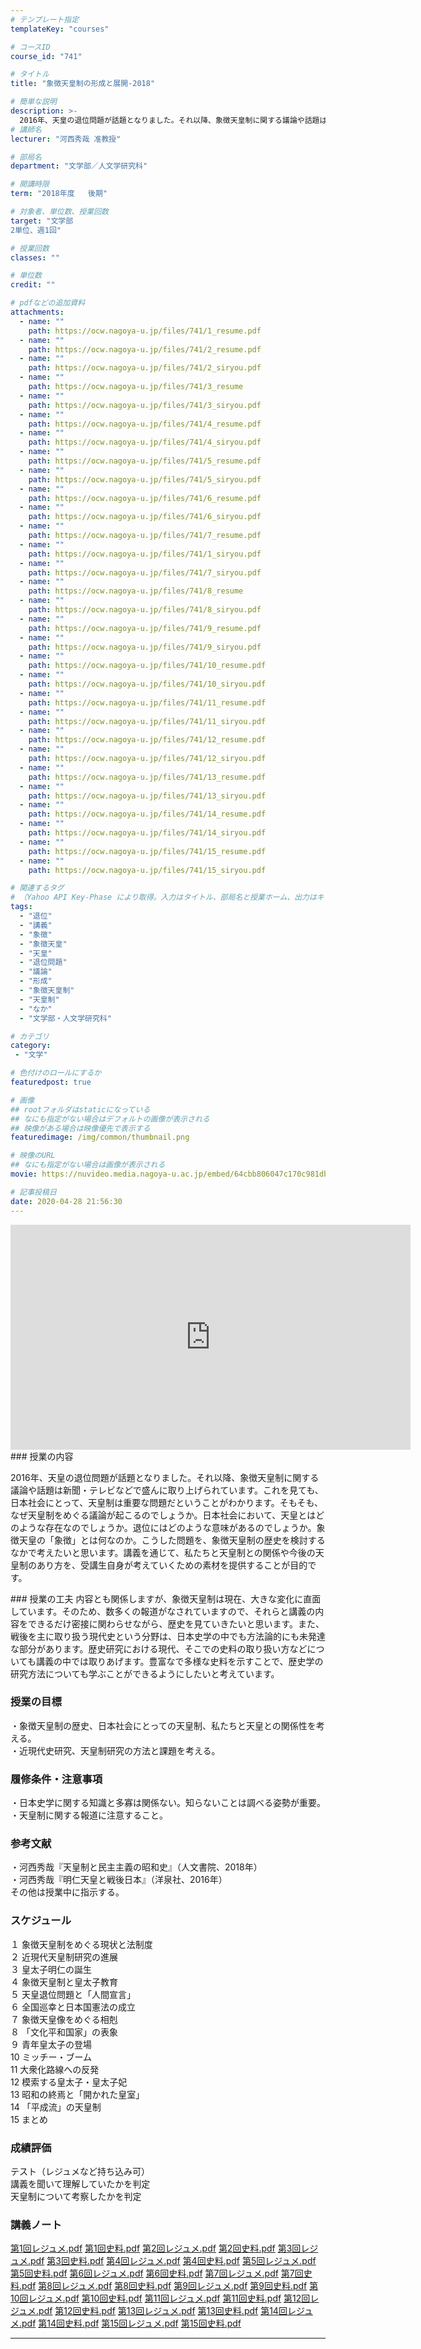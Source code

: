 ```yaml
---
# テンプレート指定
templateKey: "courses"

# コースID
course_id: "741"

# タイトル
title: "象徴天皇制の形成と展開-2018"

# 簡単な説明
description: >-
  2016年、天皇の退位問題が話題となりました。それ以降、象徴天皇制に関する議論や話題は新聞・テレビなどで盛んに取り上げられています。これを見ても、日本社会にとって、天皇制は重要な問題だということがわかります。そもそも、なぜ天皇制をめぐる議論が起こるのでしょうか。日本社会において、天皇とはどのような存在なのでしょうか。退位にはどのような意味があるのでしょうか。象徴天皇の「象徴」とは何なのか。こうした ....
# 講師名
lecturer: "河西秀哉 准教授"

# 部局名
department: "文学部／人文学研究科"

# 開講時限
term: "2018年度	後期"

# 対象者、単位数、授業回数
target: "文学部
2単位、週1回"

# 授業回数
classes: ""

# 単位数
credit: ""

# pdfなどの追加資料
attachments:
  - name: "" 
    path: https://ocw.nagoya-u.jp/files/741/1_resume.pdf
  - name: "" 
    path: https://ocw.nagoya-u.jp/files/741/2_resume.pdf
  - name: "" 
    path: https://ocw.nagoya-u.jp/files/741/2_siryou.pdf
  - name: "" 
    path: https://ocw.nagoya-u.jp/files/741/3_resume
  - name: "" 
    path: https://ocw.nagoya-u.jp/files/741/3_siryou.pdf
  - name: "" 
    path: https://ocw.nagoya-u.jp/files/741/4_resume.pdf
  - name: "" 
    path: https://ocw.nagoya-u.jp/files/741/4_siryou.pdf
  - name: "" 
    path: https://ocw.nagoya-u.jp/files/741/5_resume.pdf
  - name: "" 
    path: https://ocw.nagoya-u.jp/files/741/5_siryou.pdf
  - name: "" 
    path: https://ocw.nagoya-u.jp/files/741/6_resume.pdf
  - name: "" 
    path: https://ocw.nagoya-u.jp/files/741/6_siryou.pdf
  - name: "" 
    path: https://ocw.nagoya-u.jp/files/741/7_resume.pdf
  - name: "" 
    path: https://ocw.nagoya-u.jp/files/741/1_siryou.pdf
  - name: "" 
    path: https://ocw.nagoya-u.jp/files/741/7_siryou.pdf
  - name: "" 
    path: https://ocw.nagoya-u.jp/files/741/8_resume
  - name: "" 
    path: https://ocw.nagoya-u.jp/files/741/8_siryou.pdf
  - name: "" 
    path: https://ocw.nagoya-u.jp/files/741/9_resume.pdf
  - name: "" 
    path: https://ocw.nagoya-u.jp/files/741/9_siryou.pdf
  - name: "" 
    path: https://ocw.nagoya-u.jp/files/741/10_resume.pdf
  - name: "" 
    path: https://ocw.nagoya-u.jp/files/741/10_siryou.pdf
  - name: "" 
    path: https://ocw.nagoya-u.jp/files/741/11_resume.pdf
  - name: "" 
    path: https://ocw.nagoya-u.jp/files/741/11_siryou.pdf
  - name: "" 
    path: https://ocw.nagoya-u.jp/files/741/12_resume.pdf
  - name: "" 
    path: https://ocw.nagoya-u.jp/files/741/12_siryou.pdf
  - name: "" 
    path: https://ocw.nagoya-u.jp/files/741/13_resume.pdf
  - name: "" 
    path: https://ocw.nagoya-u.jp/files/741/13_siryou.pdf
  - name: "" 
    path: https://ocw.nagoya-u.jp/files/741/14_resume.pdf
  - name: "" 
    path: https://ocw.nagoya-u.jp/files/741/14_siryou.pdf
  - name: "" 
    path: https://ocw.nagoya-u.jp/files/741/15_resume.pdf
  - name: "" 
    path: https://ocw.nagoya-u.jp/files/741/15_siryou.pdf

# 関連するタグ
# （Yahoo API Key-Phase により取得。入力はタイトル、部局名と授業ホーム、出力はキーフレーズ（tags））
tags:
  - "退位"
  - "講義"
  - "象徴"
  - "象徴天皇"
  - "天皇"
  - "退位問題"
  - "議論"
  - "形成"
  - "象徴天皇制"
  - "天皇制"
  - "なか"
  - "文学部・人文学研究科"

# カテゴリ
category:
 - "文学"

# 色付けのロールにするか
featuredpost: true

# 画像
## rootフォルダはstaticになっている
## なにも指定がない場合はデフォルトの画像が表示される
## 映像がある場合は映像優先で表示する
featuredimage: /img/common/thumbnail.png

# 映像のURL
## なにも指定がない場合は画像が表示される
movie: https://nuvideo.media.nagoya-u.ac.jp/embed/64cbb806047c170c981db16d5926337056af9309

# 記事投稿日
date: 2020-04-28 21:56:30
---
```


<iframe src="https://nuvideo.media.nagoya-u.ac.jp/embed/64cbb806047c170c981db16d5926337056af9309" width="640" height="360" frameborder="0" allowfullscreen></iframe>
### 授業の内容
<p>
2016年、天皇の退位問題が話題となりました。それ以降、象徴天皇制に関する議論や話題は新聞・テレビなどで盛んに取り上げられています。これを見ても、日本社会にとって、天皇制は重要な問題だということがわかります。そもそも、なぜ天皇制をめぐる議論が起こるのでしょうか。日本社会において、天皇とはどのような存在なのでしょうか。退位にはどのような意味があるのでしょうか。象徴天皇の「象徴」とは何なのか。こうした問題を、象徴天皇制の歴史を検討するなかで考えたいと思います。講義を通じて、私たちと天皇制との関係や今後の天皇制のあり方を、受講生自身が考えていくための素材を提供することが目的です。

</p>
### 授業の工夫
内容とも関係しますが、象徴天皇制は現在、大きな変化に直面しています。そのため、数多くの報道がなされていますので、それらと講義の内容をできるだけ密接に関わらせながら、歴史を見ていきたいと思います。また、戦後を主に取り扱う現代史という分野は、日本史学の中でも方法論的にも未発達な部分があります。歴史研究における現代、そこでの史料の取り扱い方などについても講義の中では取りあげます。豊富なで多様な史料を示すことで、歴史学の研究方法についても学ぶことができるようにしたいと考えています。









### 授業の目標

・象徴天皇制の歴史、日本社会にとっての天皇制、私たちと天皇との関係性を考える。<br>
・近現代史研究、天皇制研究の方法と課題を考える。


### 履修条件・注意事項
・日本史学に関する知識と多寡は関係ない。知らないことは調べる姿勢が重要。<br>
・天皇制に関する報道に注意すること。

### 参考文献
・河西秀哉『天皇制と民主主義の昭和史』（人文書院、2018年）<br>・河西秀哉『明仁天皇と戦後日本』（洋泉社、2016年）<br>
その他は授業中に指示する。

### スケジュール
１ 象徴天皇制をめぐる現状と法制度<br>
２ 近現代天皇制研究の進展<br>
３ 皇太子明仁の誕生<br>
４ 象徴天皇制と皇太子教育<br>
５ 天皇退位問題と「人間宣言」<br>
６ 全国巡幸と日本国憲法の成立<br>
７ 象徴天皇像をめぐる相剋<br>
８ 「文化平和国家」の表象<br>
９ 青年皇太子の登場<br>
10 ミッチー・ブーム<br>
11 大衆化路線への反発<br>
12 模索する皇太子・皇太子妃<br>
13 昭和の終焉と「開かれた皇室」<br>
14 「平成流」の天皇制<br>
15 まとめ

### 成績評価
テスト（レジュメなど持ち込み可）<br>
講義を聞いて理解していたかを判定<br>
天皇制について考察したかを判定









### 講義ノート


[第1回レジュメ.pdf](https://ocw.nagoya-u.jp/files/741/1_resume.pdf) 
[第1回史料.pdf](https://ocw.nagoya-u.jp/files/741/1_siryou.pdf) 
[第2回レジュメ.pdf](https://ocw.nagoya-u.jp/files/741/2_resume.pdf) 
[第2回史料.pdf](https://ocw.nagoya-u.jp/files/741/2_siryou.pdf) 
[第3回レジュメ.pdf](https://ocw.nagoya-u.jp/files/741/3_resume) 
[第3回史料.pdf](https://ocw.nagoya-u.jp/files/741/3_siryou.pdf) 
[第4回レジュメ.pdf](https://ocw.nagoya-u.jp/files/741/4_resume.pdf) 
[第4回史料.pdf](https://ocw.nagoya-u.jp/files/741/4_resume.pdf) 
[第5回レジュメ.pdf](https://ocw.nagoya-u.jp/files/741/5_resume.pdf) 
[第5回史料.pdf](https://ocw.nagoya-u.jp/files/741/5_siryou.pdf) 
[第6回レジュメ.pdf](https://ocw.nagoya-u.jp/files/741/6_resume.pdf) 
[第6回史料.pdf](https://ocw.nagoya-u.jp/files/741/6_siryou.pdf) 
[第7回レジュメ.pdf](https://ocw.nagoya-u.jp/files/741/7_resume.pdf) 
[第7回史料.pdf](https://ocw.nagoya-u.jp/files/741/7_siryou.pdf) 
[第8回レジュメ.pdf](https://ocw.nagoya-u.jp/files/741/8_resume) 
[第8回史料.pdf](https://ocw.nagoya-u.jp/files/741/8_siryou.pdf) 
[第9回レジュメ.pdf](https://ocw.nagoya-u.jp/files/741/9_resume.pdf) 
[第9回史料.pdf](https://ocw.nagoya-u.jp/files/741/9_siryou.pdf) 
[第10回レジュメ.pdf](https://ocw.nagoya-u.jp/files/741/10_resume.pdf) 
[第10回史料.pdf](https://ocw.nagoya-u.jp/files/741/10_siryou.pdf) 
[第11回レジュメ.pdf](https://ocw.nagoya-u.jp/files/741/11_resume.pdf) 
[第11回史料.pdf](https://ocw.nagoya-u.jp/files/741/11_siryou.pdf) 
[第12回レジュメ.pdf](https://ocw.nagoya-u.jp/files/741/12_resume.pdf) 
[第12回史料.pdf](https://ocw.nagoya-u.jp/files/741/12_siryou.pdf) 
[第13回レジュメ.pdf](https://ocw.nagoya-u.jp/files/741/13_resume.pdf) 
[第13回史料.pdf](https://ocw.nagoya-u.jp/files/741/13_siryou.pdf) 
[第14回レジュメ.pdf](https://ocw.nagoya-u.jp/files/741/14_resume.pdf) 
[第14回史料.pdf](https://ocw.nagoya-u.jp/files/741/14_siryou.pdf) 
[第15回レジュメ.pdf](https://ocw.nagoya-u.jp/files/741/15_resume.pdf) 
[第15回史料.pdf](https://ocw.nagoya-u.jp/files/741/15_siryou.pdf) 









-----